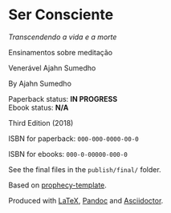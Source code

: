 Ser Consciente
==============

*Transcendendo a vida e a morte*

Ensinamentos sobre meditação

Venerável Ajahn Sumedho

By Ajahn Sumedho

Paperback status: **IN PROGRESS**  
Ebook status: **N/A**

Third Edition (2018)

ISBN for paperback: `000-000-0000-00-0`

ISBN for ebooks: `000-0-00000-000-0`

See the final files in the `publish/final/` folder.

Based on [prophecy-template].

Produced with [LaTeX], [Pandoc] and [Asciidoctor].

[prophecy-template]: https://github.com/profound-labs/prophecy-template

[LaTeX]: http://latex-project.org/

[Pandoc]: http://pandoc.org/

[Asciidoctor]: http://asciidoctor.org/

